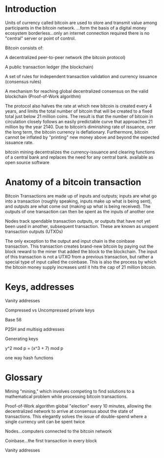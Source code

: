 # Introduction
Units of currency called bitcoin are used to store and transmit value among participants in the bitcoin network. ...form the basis of a digital money ecosystem
borderless...only an internet connection required
there is no "central" server or point of control.

Bitcoin consists of:

A decentralized peer-to-peer network (the bitcoin protocol)

A public transaction ledger (the blockchain)

A set of rules for independent transaction validation and currency issuance (consensus rules)

A mechanism for reaching global decentralized consensus on the valid blockchain (Proof-of-Work algorithm)

 The protocol also halves the rate at which new bitcoin is created every 4 years, and limits the total number of bitcoin that will be created to a fixed total just below 21 million coins. The result is that the number of bitcoin in circulation closely follows an easily predictable curve that approaches 21 million by the year 2140. Due to bitcoin’s diminishing rate of issuance, over the long term, the bitcoin currency is deflationary. Furthermore, bitcoin cannot be inflated by "printing" new money above and beyond the expected issuance rate.

bitcoin mining decentralizes the currency-issuance and clearing functions of a central bank and replaces the need for any central bank.
available as open source software

# Anatomy of a bitcoin transaction
Bitcoin Transactions are made up of inputs and outputs; inputs are what go into a transaction (roughly speaking, inputs make up what is being sent), and outputs are what come out (making up what is being received). The outputs of one transaction can then be spent as the inputs of another one

Nodes track spendable transaction outputs, or outputs that have not yet been used in another, subsequent transaction. These are known as unspent transaction outputs (UTXOs)

The only exception to the output and input chain is the coinbase transaction. This transaction creates brand-new bitcoin by paying out the block reward to the miner that added the block to the blockchain. The input of this transaction is not a UTXO from a previous transaction, but rather a special type of input called the coinbase. This is also the process by which the bitcoin money supply increases until it hits the cap of 21 million bitcoin.


# Keys, addresses

Vanity addresses

Compressed vs Uncompressed private keys

Base 58

P2SH and multisig addresses

Generating keys

y^2 mod p = (x^3 + 7) mod p

one way hash functions

# Glossary

Mining  "mining," which involves competing to find solutions to a mathematical problem while processing bitcoin transactions.

Proof-of-Work algorithm
global "election" every 10 minutes, allowing the decentralized network to arrive at consensus about the state of transactions. This elegantly solves the issue of double-spend where a single currency unit can be spent twice

Nodes...computers connected to the bitcoin network

Coinbase...the first transaction in every block


Vanity addresses

